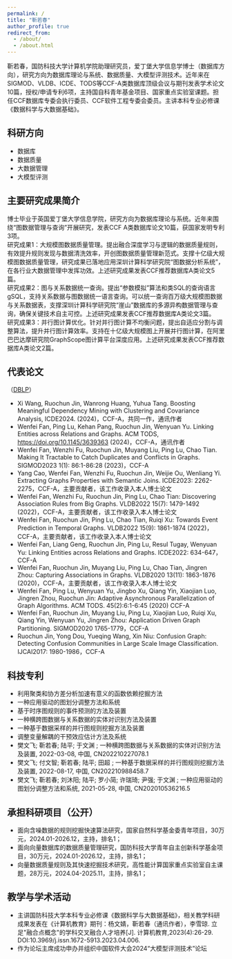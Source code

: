 ```yaml
---
permalink: /
title: "靳若春"
author_profile: true
redirect_from: 
  - /about/
  - /about.html
---
```


靳若春，国防科技大学计算机学院助理研究员，爱丁堡大学信息学博士（数据库方向），研究方向为数据库理论与系统、数据质量、大模型评测技术。近年来在SIGMOD、VLDB、ICDE、TODS等CCF-A类数据库顶级会议与期刊发表学术论文10篇，授权/申请专利6项，主持国自科青年基金项目、国家重点实验室课题。担任CCF数据库专委会执行委员、CCF软件工程专委会委员。主讲本科专业必修课《数据科学与大数据基础》。

科研方向
------
* 数据库
* 数据质量
* 大数据管理
* 大模型评测
  
主要研究成果简介
------

博士毕业于英国爱丁堡大学信息学院，研究方向为数据库理论与系统。近年来围绕“图数据管理与查询”开展研究，发表CCF A类数据库论文10篇，获国家发明专利3项。  
研究成果1：大规模图数据质量管理。提出融合深度学习与逻辑的数据质量规则，有效提升规则发现与数据清洗效率，开创图数据质量管理新范式。支撑十亿级大规模图数据质量管理，研究成果已落地应用深圳计算科学研究院“图数据分析系统”，在各行业大数据管理中发挥功效。上述研究成果发表CCF推荐数据库A类论文5篇。  
研究成果2：图与关系数据统一查询。提出“参数模拟”算法和类SQL的查询语言gSQL，支持关系数据与图数据统一语言查询。可以统一查询百万级大规模图数据与关系数据表，支撑深圳计算科学研究院“崖山”数据库的多源异构数据管理与查询，确保关键技术自主可控。上述研究成果发表CCF推荐数据库A类论文3篇。  
研究成果3：并行图计算优化。针对并行图计算不均衡问题，提出自适应分割与调整算法，提升并行图计算效率。支持在十亿级大规模图上开展并行图计算，在阿里巴巴达摩研究院GraphScope图计算平台深度应用。上述研究成果发表CCF推荐数据库A类论文2篇。


代表论文
------
（[DBLP](https://dblp.uni-trier.de/pid/197/9561.html)）  
* Xi Wang, Ruochun Jin, Wanrong Huang, Yuhua Tang. Boosting Meaningful Dependency Mining with Clustering and Covariance Analysis, ICDE2024. (2024)，CCF-A，共同一作，通讯作者
* Wenfei Fan, Ping Lu, Kehan Pang, Ruochun Jin, Wenyuan Yu. Linking Entities across Relations and Graphs. ACM TODS, https://doi.org/10.1145/3639363 (2024)，CCF-A，通讯作者
* Wenfei Fan, Wenzhi Fu, Ruochun Jin, Muyang Liu, Ping Lu, Chao Tian. Making It Tractable to Catch Duplicates and Conflicts in Graphs. SIGMOD2023 1(1): 86:1-86:28 (2023)，CCF-A
* Yang Cao, Wenfei Fan, Wenzhi Fu, Ruochun Jin, Weijie Ou, Wenliang Yi. Extracting Graphs Properties with Semantic Joins. ICDE2023: 2262-2275，CCF-A，主要贡献者，该工作收录入本人博士论文
* Wenfei Fan, Wenzhi Fu, Ruochun Jin, Ping Lu, Chao Tian: Discovering Association Rules from Big Graphs. VLDB2022 15(7): 1479-1492 (2022)，CCF-A，主要贡献者，该工作收录入本人博士论文
* Wenfei Fan, Ruochun Jin, Ping Lu, Chao Tian, Ruiqi Xu: Towards Event Prediction in Temporal Graphs. VLDB2022 15(9): 1861-1874 (2022)，CCF-A，主要贡献者，该工作收录入本人博士论文
* Wenfei Fan, Liang Geng, Ruochun Jin, Ping Lu, Resul Tugay, Wenyuan Yu: Linking Entities across Relations and Graphs. ICDE2022: 634-647，CCF-A
* Wenfei Fan, Ruochun Jin, Muyang Liu, Ping Lu, Chao Tian, Jingren Zhou: Capturing Associations in Graphs. VLDB2020 13(11): 1863-1876 (2020)，CCF-A，主要贡献者，该工作收录入本人博士论文
* Wenfei Fan, Ping Lu, Wenyuan Yu, Jingbo Xu, Qiang Yin, Xiaojian Luo, Jingren Zhou, Ruochun Jin: Adaptive Asynchronous Parallelization of Graph Algorithms. ACM TODS. 45(2):6:1-6:45 (2020) CCF-A
* Wenfei Fan, Ruochun Jin, Muyang Liu, Ping Lu, Xiaojian Luo, Ruiqi Xu, Qiang Yin, Wenyuan Yu, Jingren Zhou: Application Driven Graph Partitioning. SIGMOD2020 1765-1779，CCF-A
* Ruochun Jin, Yong Dou, Yueqing Wang, Xin Niu: Confusion Graph: Detecting Confusion Communities in Large Scale Image Classification. IJCAI2017: 1980-1986，CCF-A

科技专利
-------
* 利用聚类和协方差分析加速有意义的函数依赖挖掘方法
* 一种应用驱动的图划分调整方法和系统
* 基于时序图规则的事件预测的方法及装置
* 一种横跨图数据与关系数据的实体对识别方法及装置
* 一种基于数据采样的并行图规则挖掘方法及装置
* 调整变量解耦的干预效应估计方法及系统
*	樊文飞; 靳若春; 陆平; 于文渊 ; 一种横跨图数据与关系数据的实体对识别方法及装置, 2022-03-08, 中国, CN202210227078.1 
*	樊文飞; 付文智; 靳若春; 陆平; 田超 ; 一种基于数据采样的并行图规则挖掘方法及装置, 2022-08-17, 中国, CN202210988458.7 
*	樊文飞; 靳若春; 刘沐阳; 陆平; 罗小简; 许瑞琦; 尹强; 于文渊 ; 一种应用驱动的图划分调整方法和系统, 2021-05-28, 中国, CN202010536216.5 



承担科研项目（公开）
------
* 面向含噪数据的规则挖掘快速算法研究，国家自然科学基金委青年项目，30万元，2024.01-2026.12，主持，排名1；
* 面向向量数据库的数据质量管理研究，国防科技大学青年自主创新科学基金项目，30万元，2024.01-2026.12，主持，排名1；
* 向量数据质量规则及其快速挖掘技术研究，高性能计算国家重点实验室自主课题，28万元，2024.04-2025.11，主持，排名1；


教学与学术活动
------
* 主讲国防科技大学本科专业必修课《数据科学与大数据基础》，相关教学科研成果发表在《计算机教育》期刊：杨文婧，靳若春（通讯作者），李雪琼. 立足"融合点概念"的学科交叉融合人才培养[J]. 计算机教育,2023(4):26-29. DOI:10.3969/j.issn.1672-5913.2023.04.006.
* 作为论坛主席成功申办并组织中国软件大会2024“大模型评测技术”论坛


